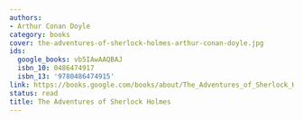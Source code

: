 ```yaml
---
authors:
- Arthur Conan Doyle
category: books
cover: the-adventures-of-sherlock-holmes-arthur-conan-doyle.jpg
ids:
  google_books: vb5IAwAAQBAJ
  isbn_10: 0486474917
  isbn_13: '9780486474915'
link: https://books.google.com/books/about/The_Adventures_of_Sherlock_Holmes.html?hl=&id=vb5IAwAAQBAJ
status: read
title: The Adventures of Sherlock Holmes
---
```

